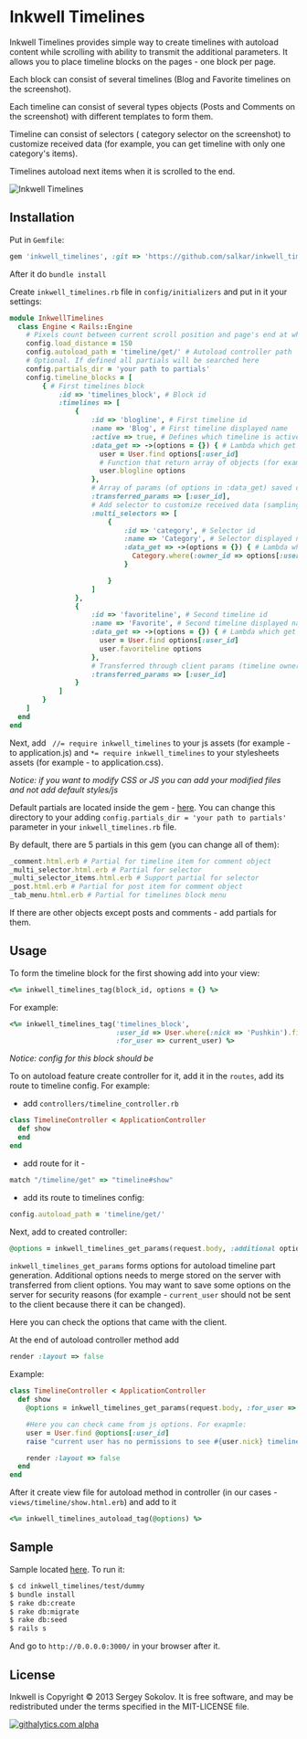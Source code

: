 # Inkwell Timelines

Inkwell Timelines provides simple way to create timelines with autoload content while scrolling with ability to transmit the additional parameters.
It allows you to place timeline blocks on the pages - one block per page. 

Each block can consist of several timelines (Blog and Favorite timelines on the screenshot).

Each timeline can consist of several types objects (Posts and Comments on the screenshot) with different templates to form them.

Timeline can consist of selectors ( category selector on the screenshot) to customize received data (for example, you can get timeline with only one category's items).

Timelines autoload next items when it is scrolled to the end.

![Inkwell Timelines](https://github.com/salkar/inkwell_timelines/blob/master/test/screen/main.png?raw=true)

## Installation

Put in `Gemfile`:

```ruby
gem 'inkwell_timelines', :git => 'https://github.com/salkar/inkwell_timelines.git'
```

After it do `bundle install`

Create `inkwell_timelines.rb` file in `config/initializers` and put in it your settings:

```ruby
module InkwellTimelines
  class Engine < Rails::Engine
    # Pixels count between current scroll position and page's end at which the autoload start
    config.load_distance = 150 
    config.autoload_path = 'timeline/get/' # Autoload controller path
    # Optional. If defined all partials will be searched here
    config.partials_dir = 'your path to partials' 
    config.timeline_blocks = [ 
        { # First timelines block
            :id => 'timelines_block', # Block id
            :timelines => [ 
                {
                    :id => 'blogline', # First timeline id
                    :name => 'Blog', # First timeline displayed name
                    :active => true, # Defines which timeline is active at first load
                    :data_get => ->(options = {}) { # Lambda which get data for form this timeline
                      user = User.find options[:user_id]
                      # Function that return array of objects (for example - posts and comments in dummy app)
                      user.blogline options 
                    },
                    # Array of params (of options in :data_get) saved on client side and sent to server on autoload
                    :transferred_params => [:user_id], 
                    # Add selector to customize received data (sampling by Category on the screenshot)
                    :multi_selectors => [  
                        {
                            :id => 'category', # Selector id
                            :name => 'Category', # Selector displayed name (see screenshot)
                            :data_get => ->(options = {}) { # Lambda which get objects for form selector
                              Category.where(:owner_id => options[:user_id], :owner_type => 'u')
                            }

                        }
                    ]
                },
                {
                    :id => 'favoriteline', # Second timeline id
                    :name => 'Favorite', # Second timeline displayed name
                    :data_get => ->(options = {}) { # Lambda which get data for form this timeline
                      user = User.find options[:user_id]
                      user.favoriteline options
                    },
                    # Transferred through client params (timeline owner in this case)
                    :transferred_params => [:user_id] 
                }
            ]
        }
    ]
  end
end
```

Next, add ` //= require inkwell_timelines` to your js assets (for example - to application.js) and `*= require inkwell_timelines` to your stylesheets assets (for example - to application.css).

*Notice: if you want to modify CSS or JS you can add your modified files and not add default styles/js*

Default partials are located inside the gem - [here](https://github.com/salkar/inkwell_timelines/tree/master/app/views/default_partials).
You can change this directory to your adding `config.partials_dir = 'your path to partials'` parameter in your `inkwell_timelines.rb` file.

By default, there are 5 partials in this gem (you can change all of them):

```ruby
_comment.html.erb # Partial for timeline item for comment object
_multi_selector.html.erb # Partial for selector
_multi_selector_items.html.erb # Support partial for selector
_post.html.erb # Partial for post item for comment object
_tab_menu.html.erb # Partial for timelines block menu
```

If there are other objects except posts and comments - add partials for them.

## Usage

To form the timeline block for the first showing add into your view:
```ruby
<%= inkwell_timelines_tag(block_id, options = {} %>
```
For example:
```ruby
<%= inkwell_timelines_tag('timelines_block', 
                          :user_id => User.where(:nick => 'Pushkin').first.id, 
                          :for_user => current_user) %>
```

*Notice: config for this block should be*

To on autoload feature create controller for it, add it in the `routes`, add its route to timeline config. For example:

* add `controllers/timeline_controller.rb`
```ruby
class TimelineController < ApplicationController
  def show
  end
end
```

* add route for it - 
```ruby
match "/timeline/get" => "timeline#show"
```

* add its route to timelines config:
```ruby
config.autoload_path = 'timeline/get/'
```

Next, add to created controller:
```ruby
@options = inkwell_timelines_get_params(request.body, :additional options => {})
```

`inkwell_timelines_get_params` forms options for autoload timeline part generation.
Additional options needs to merge stored on the server with transferred from client options. 
You may want to save some options on the server for security reasons (for example - `current_user` should not be sent to the client because there it can be changed).

Here you can check the options that came with the client.

At the end of autoload controller method add 
```ruby
render :layout => false
```

Example:

```ruby
class TimelineController < ApplicationController
  def show
    @options = inkwell_timelines_get_params(request.body, :for_user => current_user)

    #Here you can check came from js options. For exapmle:
    user = User.find @options[:user_id]
    raise "current user has no permissions to see #{user.nick} timeline" unless current_user.can_see_timeline user

    render :layout => false
  end
end
```

After it create view file for autoload method in controller (in our cases - `views/timeline/show.html.erb`) and add to it 
```ruby
<%= inkwell_timelines_autoload_tag(@options) %>
```

## Sample

Sample located [here](https://github.com/salkar/inkwell_timelines/tree/master/test/dummy).
To run it:
```bash
$ cd inkwell_timelines/test/dummy
$ bundle install
$ rake db:create
$ rake db:migrate
$ rake db:seed
$ rails s
```
And go to `http://0.0.0.0:3000/` in your browser after it.

## License

Inkwell is Copyright © 2013 Sergey Sokolov. It is free software, and may be redistributed under the terms specified in the MIT-LICENSE file.

[![githalytics.com alpha](https://cruel-carlota.pagodabox.com/b8488fa104ca5cf56e74f1060d488ce1 "githalytics.com")](http://githalytics.com/salkar/inkwell_timelines)
